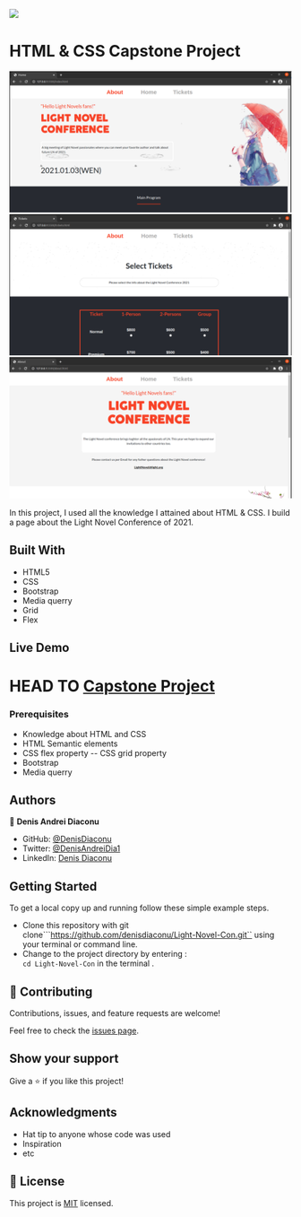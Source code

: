 ![](https://img.shields.io/badge/Microverse-blueviolet)

# HTML & CSS Capstone Project

![screenshot](./screenshot1.png)
![screenshot](./screenshot2.png)
![screenshot](./screenshot3.png)

In this project, I used all the knowledge I attained about HTML & CSS. I build a page about the Light Novel Conference of 2021.

## Built With

- HTML5
- CSS
- Bootstrap
- Media querry
- Grid
- Flex


## Live Demo

HEAD TO
[Capstone Project](https://denisdiaconu.github.io/Light-Novel-Con/)
=======





### Prerequisites

-  Knowledge about HTML and CSS
-  HTML Semantic elements
-  CSS flex property
-- CSS grid property
-  Bootstrap
-  Media querry





## Authors

👤 **Denis Andrei Diaconu**

- GitHub: [@DenisDiaconu](https://github.com/denisdiaconu)
- Twitter: [@DenisAndreiDia1](https://twitter.com/DenisAndreiDia1)
- LinkedIn: [Denis Diaconu](https://www.linkedin.com/in/denis-diaconu-1394091b7/)


## Getting Started

To get a local copy up and running follow these simple example steps.
- Clone this repository with git clone```https://github.com/denisdiaconu/Light-Novel-Con.git`` using your terminal or command line.
- Change to the project directory by entering : <br>
```cd Light-Novel-Con``` in the terminal .

## 🤝 Contributing

Contributions, issues, and feature requests are welcome!

Feel free to check the [issues page](issues/).

## Show your support

Give a ⭐️ if you like this project!

## Acknowledgments

- Hat tip to anyone whose code was used
- Inspiration
- etc

## 📝 License

This project is [MIT](https://choosealicense.com/licenses/mit/) licensed.
